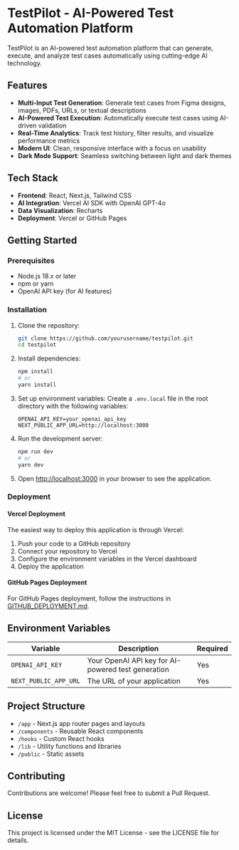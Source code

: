 # TestPilot - AI-Powered Test Automation Platform

TestPilot is an AI-powered test automation platform that can generate, execute, and analyze test cases automatically using cutting-edge AI technology.

## Features

- **Multi-Input Test Generation**: Generate test cases from Figma designs, images, PDFs, URLs, or textual descriptions
- **AI-Powered Test Execution**: Automatically execute test cases using AI-driven validation
- **Real-Time Analytics**: Track test history, filter results, and visualize performance metrics
- **Modern UI**: Clean, responsive interface with a focus on usability
- **Dark Mode Support**: Seamless switching between light and dark themes

## Tech Stack

- **Frontend**: React, Next.js, Tailwind CSS
- **AI Integration**: Vercel AI SDK with OpenAI GPT-4o
- **Data Visualization**: Recharts
- **Deployment**: Vercel or GitHub Pages

## Getting Started

### Prerequisites

- Node.js 18.x or later
- npm or yarn
- OpenAI API key (for AI features)

### Installation

1. Clone the repository:
   ```bash
   git clone https://github.com/yourusername/testpilot.git
   cd testpilot
   ```

2. Install dependencies:
   ```bash
   npm install
   # or
   yarn install
   ```

3. Set up environment variables:
   Create a `.env.local` file in the root directory with the following variables:
   ```
   OPENAI_API_KEY=your_openai_api_key
   NEXT_PUBLIC_APP_URL=http://localhost:3000
   ```

4. Run the development server:
   ```bash
   npm run dev
   # or
   yarn dev
   ```

5. Open [http://localhost:3000](http://localhost:3000) in your browser to see the application.

### Deployment

#### Vercel Deployment

The easiest way to deploy this application is through Vercel:

1. Push your code to a GitHub repository
2. Connect your repository to Vercel
3. Configure the environment variables in the Vercel dashboard
4. Deploy the application

#### GitHub Pages Deployment

For GitHub Pages deployment, follow the instructions in [GITHUB_DEPLOYMENT.md](GITHUB_DEPLOYMENT.md).

## Environment Variables

| Variable | Description | Required |
|----------|-------------|----------|
| `OPENAI_API_KEY` | Your OpenAI API key for AI-powered test generation | Yes |
| `NEXT_PUBLIC_APP_URL` | The URL of your application | Yes |

## Project Structure

- `/app` - Next.js app router pages and layouts
- `/components` - Reusable React components
- `/hooks` - Custom React hooks
- `/lib` - Utility functions and libraries
- `/public` - Static assets

## Contributing

Contributions are welcome! Please feel free to submit a Pull Request.

## License

This project is licensed under the MIT License - see the LICENSE file for details.

